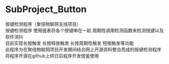 # SubProject_Button
按键检测程序（聚倍物联网支线项目）  
按键检测程序 使用链表将各个按键串在一起 周期性调用检测函数来检测按键以及软件消抖  
目前实现长按触发 长按释放触发 长按周期性触发 短按触发等功能  
此程序为在聚倍物联网项目开发期间结合网上开源资料整合而成的按键检测程序  
将程序开源在github上供日后程序开发借鉴使用
